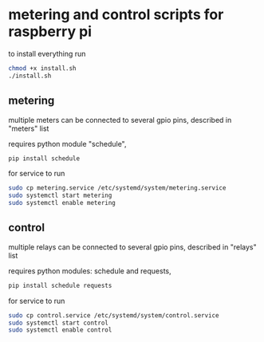 # metering and control scripts for raspberry pi
to install everything run
```bash
chmod +x install.sh
./install.sh
```

## metering
multiple meters can be connected to several gpio pins, described in "meters" list

requires python module "schedule", 
```bash
pip install schedule
```

for service to run 
```bash
sudo cp metering.service /etc/systemd/system/metering.service
sudo systemctl start metering
sudo systemctl enable metering
```

## control
multiple relays can be connected to several gpio pins, described in "relays" list

requires python modules: schedule and requests,
```bash
pip install schedule requests
```

for service to run
```bash
sudo cp control.service /etc/systemd/system/control.service
sudo systemctl start control
sudo systemctl enable control
```

